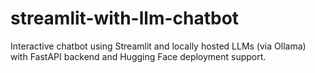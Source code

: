 # streamlit-with-llm-chatbot
Interactive chatbot using Streamlit and locally hosted LLMs (via Ollama) with FastAPI backend and Hugging Face deployment support.
